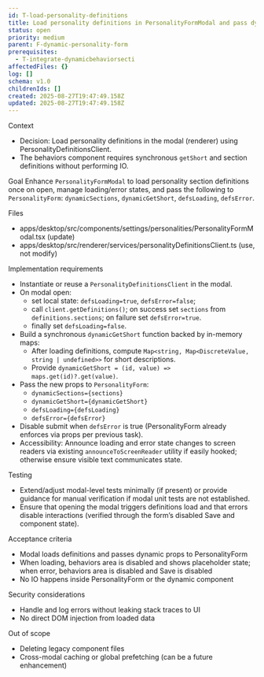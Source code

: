 ```yaml
---
id: T-load-personality-definitions
title: Load personality definitions in PersonalityFormModal and pass dynamic props
status: open
priority: medium
parent: F-dynamic-personality-form
prerequisites:
  - T-integrate-dynamicbehaviorsecti
affectedFiles: {}
log: []
schema: v1.0
childrenIds: []
created: 2025-08-27T19:47:49.158Z
updated: 2025-08-27T19:47:49.158Z
---
```


Context

- Decision: Load personality definitions in the modal (renderer) using PersonalityDefinitionsClient.
- The behaviors component requires synchronous `getShort` and section definitions without performing IO.

Goal
Enhance `PersonalityFormModal` to load personality section definitions once on open, manage loading/error states, and pass the following to `PersonalityForm`: `dynamicSections`, `dynamicGetShort`, `defsLoading`, `defsError`.

Files

- apps/desktop/src/components/settings/personalities/PersonalityFormModal.tsx (update)
- apps/desktop/src/renderer/services/personalityDefinitionsClient.ts (use, not modify)

Implementation requirements

- Instantiate or reuse a `PersonalityDefinitionsClient` in the modal.
- On modal open:
  - set local state: `defsLoading=true`, `defsError=false`;
  - call `client.getDefinitions()`; on success set `sections` from `definitions.sections`; on failure set `defsError=true`.
  - finally set `defsLoading=false`.
- Build a synchronous `dynamicGetShort` function backed by in-memory maps:
  - After loading definitions, compute `Map<string, Map<DiscreteValue, string | undefined>>` for short descriptions.
  - Provide `dynamicGetShort = (id, value) => maps.get(id)?.get(value)`.
- Pass the new props to `PersonalityForm`:
  - `dynamicSections={sections}`
  - `dynamicGetShort={dynamicGetShort}`
  - `defsLoading={defsLoading}`
  - `defsError={defsError}`
- Disable submit when `defsError` is true (PersonalityForm already enforces via props per previous task).
- Accessibility: Announce loading and error state changes to screen readers via existing `announceToScreenReader` utility if easily hooked; otherwise ensure visible text communicates state.

Testing

- Extend/adjust modal-level tests minimally (if present) or provide guidance for manual verification if modal unit tests are not established.
- Ensure that opening the modal triggers definitions load and that errors disable interactions (verified through the form’s disabled Save and component state).

Acceptance criteria

- Modal loads definitions and passes dynamic props to PersonalityForm
- When loading, behaviors area is disabled and shows placeholder state; when error, behaviors area is disabled and Save is disabled
- No IO happens inside PersonalityForm or the dynamic component

Security considerations

- Handle and log errors without leaking stack traces to UI
- No direct DOM injection from loaded data

Out of scope

- Deleting legacy component files
- Cross-modal caching or global prefetching (can be a future enhancement)
